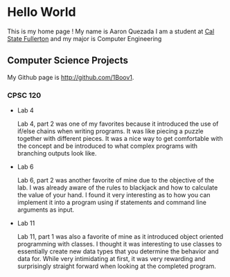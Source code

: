 # Hello World

This is my home page ! My name is Aaron Quezada I am a student at [Cal State Fullerton](https://www.fullerton.edu/) and my major is Computer Engineering

## Computer Science Projects

My Github page is http://github.com/1Boov1.

### CPSC 120

* Lab 4

    Lab 4, part 2 was one of my favorites because it introduced the use of if/else chains when writing programs. It was like piecing a puzzle together with different pieces. It was a nice way to get comfortable with the concept and be introduced to what complex programs with branching outputs look like.

* Lab 6

    Lab 6, part 2 was another favorite of mine due to the objective of the lab. I was already aware of the rules to blackjack and how to calculate the value of your hand. I found it very interesting as to how you can implement it into a program using if statements and command line arguments as input.

* Lab 11

    Lab 11, part 1 was also a favorite of mine as it introduced object oriented programming with classes. I thought it was interesting to use classes to essentially create new data types that you determine the behavior and data for. While very intimidating at first, it was very rewarding and surprisingly straight forward when looking at the completed program.